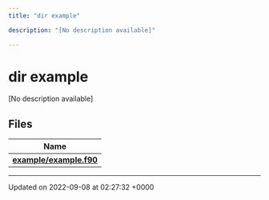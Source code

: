 ```yaml
---
title: "dir example"

description: "[No description available]"

---
```


# dir example

[No description available]

## Files

| Name           |
| -------------- |
| **[example/example.f90](/documentation/code/files/example_8f90/#file-example-example-f90)**  |






-------------------------------

Updated on 2022-09-08 at 02:27:32 +0000
